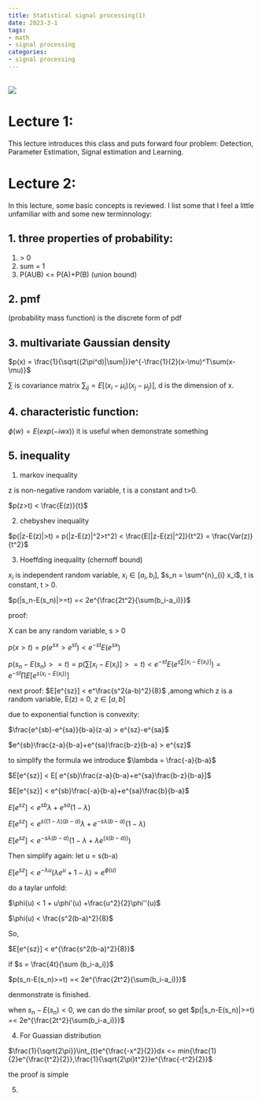 ```yaml
---
title: Statistical signal processing(1)
date: 2023-3-1
tags:
- math
- signal processing
categories:
- signal processing
---
```

<link rel="stylesheet" href="https://cdnjs.cloudflare.com/ajax/libs/KaTeX/0.5.1/katex.min.css">

<link rel="stylesheet" href="https://cdn.jsdelivr.net/github-markdown-css/2.2.1/github-markdown.css"/>

\
<a href="https://sm.ms/image/SgP2BX8enLwzRtC" target="_blank"><img src="https://s2.loli.net/2023/03/01/SgP2BX8enLwzRtC.png" ></a>

# Lecture 1:
This lecture introduces this class and puts forward four problem: Detection, Parameter Estimation, Signal estimation and Learning.

# Lecture 2:
In this lecture, some basic concepts is reviewed.
I list some that I feel a little unfamiliar with and some new terminnology:
## 1. three properties of probability: 
1.  \> 0
2. sum = 1
3. P(AUB) <= P(A)+P(B)  (union bound)
## 2. pmf
(probability mass function) is the discrete form of pdf
## 3. multivariate Gaussian density 
$p(x) = \frac{1}{\sqrt{(2\pi^d)|\sum|}}e^{-\frac{1}{2}(x-\mu)^T\sum(x-\mu)}$

$\sum$ is covariance matrix $\sum_{ij} = E[(x_i-\mu_i)(x_j-\mu_j)]$, d is the dimension of x.
## 4. characteristic function:
$\phi(w) = E(exp(-iwx))$ it is useful when demonstrate something
## 5. inequality
1. markov inequality

z is non-negative random variable, t is a constant and t>0.

$p(z>t) < \frac{E(z)}{t}$

2. chebyshev inequality

$p(|z-E(z)|>t) = p(|z-E(z)|^2>t^2) < \frac{E[|z-E(z)|^2]}{t^2} = \frac{Var(z)}{t^2}$

3. Hoeffding inequality (chernoff bound)

$x_i$ is independent random variable, $x_i \in [a_i,b_i]$, $s_n = \sum^{n}_{i} x_i$, t is constant, t > 0.

$p(|s_n-E(s_n)|>=t) =< 2e^{\frac{2t^2}{\sum(b_i-a_i)}}$

proof:

X can be any random variable, s > 0

$p(x>t) = p(e^{sx}>e^{st}) < e^{-st}E(e^{sx})$

$p(s_n-E(s_n)>=t) = p(\sum [x_i-E(x_i)]>=t) < e^{-st}E(e^{s\sum[x_i-E(x_i)]}) = e^{-st}\prod{E[e^{s(x_i-E(x_i))}]}$

next proof: $E[e^{sz}] < e^\frac{s^2(a-b)^2}{8}$ ,among which z is a random variable, E(z) = 0, $z \in [a,b]$

due to  exponential function is convexity:

$\frac{e^{sb}-e^{sa}}{b-a}(z-a) > e^{sz}-e^{sa}$

$e^{sb}\frac{z-a}{b-a}+e^{sa}\frac{b-z}{b-a} > e^{sz}$

to simplify the formula we introduce $\lambda = \frac{-a}{b-a}$

$E[e^{sz}] < E[ e^{sb}\frac{z-a}{b-a}+e^{sa}\frac{b-z}{b-a}]$

$E[e^{sz}] < e^{sb}\frac{-a}{b-a}+e^{sa}\frac{b}{b-a}$

$E[e^{sz}] < e^{sb}\lambda+e^{sa}(1-\lambda)$

$E[e^{sz}] < e^{s((1-\lambda)(b-a)}\lambda+e^{-s\lambda(b-a)}(1-\lambda)$

$E[e^{sz}] < e^{-s\lambda(b-a)}(1-\lambda+\lambda e^{(s(b-a))})$

Then simplify again: let u = s(b-a)

$E[e^{sz}] < e^{-\lambda u}(\lambda e^{u}+1-\lambda) = e^{\phi(u)}$

do a taylar unfold:

$\phi(u) < 1 + u\phi'(u) +\frac{u^2}{2}\phi''(u)$

$\phi(u) < \frac{s^2(b-a)^2}{8}$

So,

$E[e^{sz}] < e^{\frac{s^2(b-a)^2}{8}}$

if $s = \frac{4t}{\sum (b_i-a_i)}$

$p(s_n-E(s_n)>=t) =< 2e^{\frac{2t^2}{\sum(b_i-a_i)}}$

denmonstrate is finished.

when $s_n-E(s_n)<0$, we can do the similar proof, so get $p(|s_n-E(s_n)|>=t) =< 2e^{\frac{2t^2}{\sum(b_i-a_i)}}$

4. For Guassian distribution

$\frac{1}{\sqrt{2\pi}}\int_{t}e^{\frac{-x^2}{2}}dx <= min{\frac{1}{2}e^{\frac{t^2}{2}},\frac{1}{\sqrt{2\pi}t^2}}e^{\frac{-t^2}{2}}$

the proof is simple

5. 